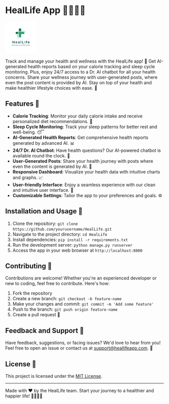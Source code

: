 # HealLife App 🏃‍♀️🍏🛌

<img src="healthcare-removebg.png" alt="HealthTracker Logo" width="100" height="100">

Track and manage your health and wellness with the HealLife app! 🌟 Get AI-generated health reports based on your calorie tracking and sleep cycle monitoring. Plus, enjoy 24/7 access to a Dr. AI chatbot for all your health concerns. Share your wellness journey with user-generated posts, where even the post content is provided by AI. Stay on top of your health and make healthier lifestyle choices with ease. 🚀

## Features 🌈

- **Calorie Tracking**: Monitor your daily calorie intake and receive personalized diet recommendations. 🥗
- **Sleep Cycle Monitoring**: Track your sleep patterns for better rest and well-being. 😴
- **AI-Generated Health Reports**: Get comprehensive health reports generated by advanced AI. 📊
- **24/7 Dr. AI Chatbot**: Have health questions? Our AI-powered chatbot is available round the clock. 🤖
- **User-Generated Posts**: Share your health journey with posts where even the content is generated by AI. 📝
- **Responsive Dashboard**: Visualize your health data with intuitive charts and graphs. 📈
- **User-friendly Interface**: Enjoy a seamless experience with our clean and intuitive user interface. 🌟
- **Customizable Settings**: Tailor the app to your preferences and goals. ⚙️

## Installation and Usage 🚀

1. Clone the repository: `git clone https://github.com/yourusername/HealLife.git`
2. Navigate to the project directory: `cd HealLife`
3. Install dependencies: `pip install -r requirements.txt`
4. Run the development server: `python manage.py runserver`
5. Access the app in your web browser at `http://localhost:8000`

## Contributing 🤝

Contributions are welcome! Whether you're an experienced developer or new to coding, feel free to contribute. Here's how:

1. Fork the repository
2. Create a new branch: `git checkout -b feature-name`
3. Make your changes and commit: `git commit -m 'Add some feature'`
4. Push to the branch: `git push origin feature-name`
5. Create a pull request 🎉

## Feedback and Support 💬

Have feedback, suggestions, or facing issues? We'd love to hear from you! Feel free to open an issue or contact us at support@heallifeapp.com. 📣

## License 📜

This project is licensed under the [MIT License](LICENSE).

---

Made with ❤️ by the HealLife team. Start your journey to a healthier and happier life! 🌈🏃‍♂️🥦
